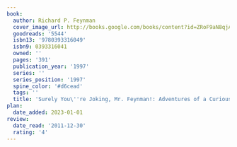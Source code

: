 ```yaml
---
book:
  author: Richard P. Feynman
  cover_image_url: http://books.google.com/books/content?id=ZRoF9aN8qjAC&printsec=frontcover&img=1&zoom=1&source=gbs_api
  goodreads: '5544'
  isbn13: '9780393316049'
  isbn9: 0393316041
  owned: ''
  pages: '391'
  publication_year: '1997'
  series: ''
  series_position: '1997'
  spine_color: '#d6cead'
  tags: ''
  title: 'Surely You\''re Joking, Mr. Feynman!: Adventures of a Curious Character'
plan:
  date_added: 2023-01-01
review:
  date_read: '2011-12-30'
  rating: '4'
---
```

